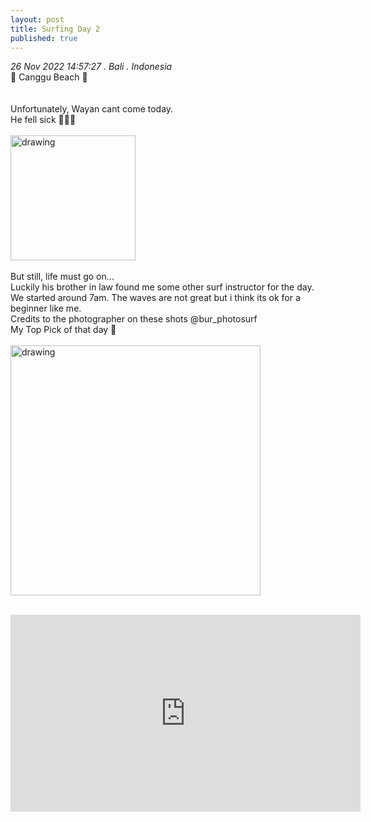 ```yaml
---
layout: post
title: Surfing Day 2 
published: true
---
```

_26 Nov 2022 14:57:27 . Bali . Indonesia_
<br>
📍 Canggu Beach 📍
<br>
<br>
<br>
Unfortunately, Wayan cant come today.
<br>
He fell sick 🤒🤒🤒
<br>
<br> 
<img src="https://drive.google.com/uc?export=view&id=1-0beImpiNnYDVpfEO0mDPnVPVsUup7sh" alt="drawing" width="200"/>
<br>
<br>
But still, life must go on...
<br>
Luckily his brother in law found me some other surf instructor for the day.
<br>
We started around 7am. The waves are not great but i think its ok for a beginner like me.
<br>
Credits to the photographer on these shots @bur_photosurf
<br>
My Top Pick of that day 💙
<br>
<br>
<img src="https://drive.google.com/uc?export=view&id=1PQE-J1M0uUdnVJHyjvyYAyuLdwfoLnr5" alt="drawing" width="400"/>
<br>
<br>
<iframe width="560" height="315" src="https://www.youtube.com/embed/8A3USZjh7-o" frameborder="0" allow="accelerometer; autoplay; encrypted-media; gyroscope; picture-in-picture" allowfullscreen></iframe>
<br>
<br>
